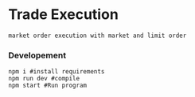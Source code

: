 # Trade Execution
    market order execution with market and limit order

### Developement
    npm i #install requirements
    npm run dev #compile
    npm start #Run program